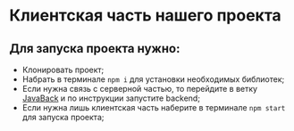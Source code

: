 # Клиентская часть нашего проекта

## Для запуска проекта нужно:
- Клонировать проект;
- Набрать  в терминале `npm i` для установки необходимых библиотек;
- Если нужна связь с серверной частью, то перейдите в ветку [JavaBack](https://github.com/VEN0M416/notnull_semifinal/tree/JavaBack) и по инструкции запустите backend;
- Если нужна лишь клиентская часть наберите в терминале `npm start` для запуска проекта;